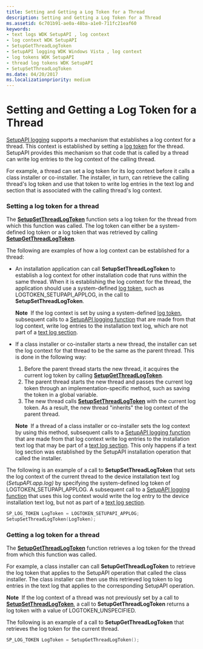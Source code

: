 ```yaml
---
title: Setting and Getting a Log Token for a Thread
description: Setting and Getting a Log Token for a Thread
ms.assetid: 6c701b91-ae0a-48ba-a1e0-711fc21eaf60
keywords:
- text logs WDK SetupAPI , log context
- log context WDK SetupAPI
- SetupGetThreadLogToken
- SetupAPI logging WDK Windows Vista , log context
- log tokens WDK SetupAPI
- thread log tokens WDK SetupAPI
- SetupSetThreadLogToken
ms.date: 04/20/2017
ms.localizationpriority: medium
---
```


# Setting and Getting a Log Token for a Thread


[SetupAPI logging](setupapi-logging--windows-vista-and-later-.md) supports a mechanism that establishes a log context for a thread. This context is established by setting a [log token](log-tokens.md) for the thread. SetupAPI provides this mechanism so that code that is called by a thread can write log entries to the log context of the calling thread.

For example, a thread can set a log token for its log context before it calls a class installer or co-installer. The installer, in turn, can retrieve the calling thread's log token and use that token to write log entries in the text log and section that is associated with the calling thread's log context.

### <a href="" id="setting-a-log-token-for-a-thread"></a> Setting a log token for a thread

The [**SetupSetThreadLogToken**](/windows/desktop/api/setupapi/nf-setupapi-setupsetthreadlogtoken) function sets a log token for the thread from which this function was called. The log token can either be a system-defined log token or a log token that was retrieved by calling [**SetupGetThreadLogToken**](/windows/desktop/api/setupapi/nf-setupapi-setupgetthreadlogtoken).

The following are examples of how a log context can be established for a thread:

-   An installation application can call **SetupSetThreadLogToken** to establish a log context for other installation code that runs within the same thread. When it is establishing the log context for the thread, the application should use a system-defined [log token](log-tokens.md), such as LOGTOKEN_SETUPAPI_APPLOG, in the call to **SetupSetThreadLogToken**.

    **Note**  If the log context is set by using a system-defined [log token](log-tokens.md), subsequent calls to a [SetupAPI logging function](/previous-versions/ff550878(v=vs.85)) that are made from that log context, write log entries to the installation text log, which are not part of a [text log section](format-of-a-text-log-section.md).

     

-   If a class installer or co-installer starts a new thread, the installer can set the log context for that thread to be the same as the parent thread. This is done in the following way:
    1.  Before the parent thread starts the new thread, it acquires the current log token by calling [**SetupGetThreadLogToken**](/windows/desktop/api/setupapi/nf-setupapi-setupgetthreadlogtoken).
    2.  The parent thread starts the new thread and passes the current log token through an implementation-specific method, such as saving the token in a global variable.
    3.  The new thread calls [**SetupSetThreadLogToken**](/windows/desktop/api/setupapi/nf-setupapi-setupsetthreadlogtoken) with the current log token. As a result, the new thread "inherits" the log context of the parent thread.

    **Note**  If a thread of a class installer or co-installer sets the log context by using this method, subsequent calls to a [SetupAPI logging function](/previous-versions/ff550878(v=vs.85)) that are made from that log context write log entries to the installation text log that may be part of a [text log section](format-of-a-text-log-section.md). This only happens if a text log section was established by the SetupAPI installation operation that called the installer.

     

The following is an example of a call to **SetupSetThreadLogToken** that sets the log context of the current thread to the device installation text log (*SetupAPI.app.log)* by specifying the system-defined log token of LOGTOKEN_SETUPAPI_APPLOG. A subsequent call to a [SetupAPI logging function](/previous-versions/ff550878(v=vs.85)) that uses this log context would write the log entry to the device installation text log, but not as part of a [text log section](format-of-a-text-log-section.md).

```cpp
SP_LOG_TOKEN LogToken = LOGTOKEN_SETUPAPI_APPLOG;
SetupSetThreadLogToken(LogToken);
```

### <a href="" id="getting-a-log-token-for-a-thread"></a> Getting a log token for a thread

The [**SetupGetThreadLogToken**](/windows/desktop/api/setupapi/nf-setupapi-setupgetthreadlogtoken) function retrieves a log token for the thread from which this function was called.

For example, a class installer can call **SetupGetThreadLogToken** to retrieve the log token that applies to the SetupAPI operation that called the class installer. The class installer can then use this retrieved log token to log entries in the text log that applies to the corresponding SetupAPI operation.

**Note**  If the log context of a thread was not previously set by a call to [**SetupSetThreadLogToken**](/windows/desktop/api/setupapi/nf-setupapi-setupsetthreadlogtoken), a call to **SetupGetThreadLogToken** returns a log token with a value of LOGTOKEN_UNSPECIFIED.

 

The following is an example of a call to **SetupGetThreadLogToken** that retrieves the log token for the current thread.

```cpp
SP_LOG_TOKEN LogToken = SetupGetThreadLogToken();
```

 

